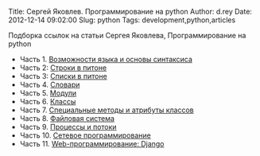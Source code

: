 Title: Сергей Яковлев. Программирование на python
Author: d.rey
Date: 2012-12-14 09:02:00
Slug: python
Tags: development,python,articles

Подборка ссылок на статьи Сергея Яковлева, Программирование на python

- Часть 1. [Возможности языка и основы синтаксиса](https://www.ibm.com/developerworks/ru/library/l-python_part_1/)
- Часть 2: [Строки в питоне](https://www.ibm.com/developerworks/ru/library/l-python_part_2/)
- Часть 3: [Списки в питоне](https://www.ibm.com/developerworks/ru/library/l-python_part_3/)
- Часть 4. [Словари](https://www.ibm.com/developerworks/ru/library/l-python_part_4/)
- Часть 5. [Модули](https://www.ibm.com/developerworks/ru/library/l-python_part_5/)
- Часть 6. [Классы](https://www.ibm.com/developerworks/ru/library/l-python_part_6/)
- Часть 7. [Специальные методы и атрибуты классов](https://www.ibm.com/developerworks/ru/library/l-python_part_7/)
- Часть 8. [Файловая система](https://www.ibm.com/developerworks/ru/library/l-python_part_8/)
- Часть 9. [Процессы и потоки](https://www.ibm.com/developerworks/ru/library/l-python_part_9/)
- Часть 10. [Сетевое программирование](https://www.ibm.com/developerworks/ru/library/l-python_part_10/)
- Часть 11. [Web-программирование: Django](https://www.ibm.com/developerworks/ru/library/l-python_part_11/)

